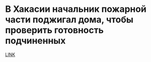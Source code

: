 # В Хакасии начальник пожарной части поджигал дома, чтобы проверить готовность подчиненных



[LINK](https://varlamov.ru/3660925.html)